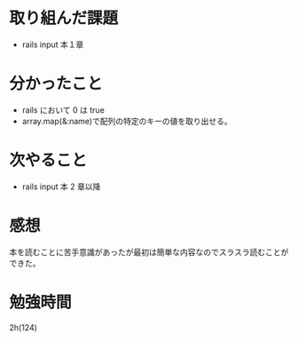 # 取り組んだ課題

- rails input 本１章

# 分かったこと

- rails において 0 は true
- array.map(&:name)で配列の特定のキーの値を取り出せる。

# 次やること

- rails input 本 2 章以降

# 感想

本を読むことに苦手意識があったが最初は簡単な内容なのでスラスラ読むことができた。

# 勉強時間

2h(124)
